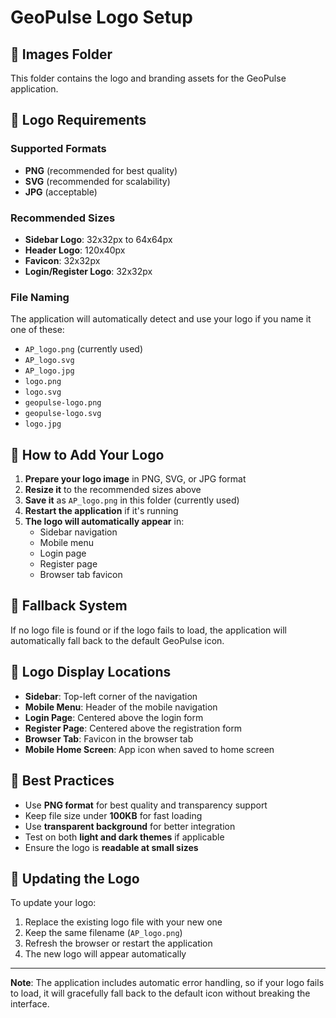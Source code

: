 # GeoPulse Logo Setup

## 📁 Images Folder

This folder contains the logo and branding assets for the GeoPulse application.

## 🎨 Logo Requirements

### Supported Formats
- **PNG** (recommended for best quality)
- **SVG** (recommended for scalability)
- **JPG** (acceptable)

### Recommended Sizes
- **Sidebar Logo**: 32x32px to 64x64px
- **Header Logo**: 120x40px
- **Favicon**: 32x32px
- **Login/Register Logo**: 32x32px

### File Naming
The application will automatically detect and use your logo if you name it one of these:
- `AP_logo.png` (currently used)
- `AP_logo.svg`
- `AP_logo.jpg`
- `logo.png`
- `logo.svg`
- `geopulse-logo.png`
- `geopulse-logo.svg`
- `logo.jpg`

## 🚀 How to Add Your Logo

1. **Prepare your logo image** in PNG, SVG, or JPG format
2. **Resize it** to the recommended sizes above
3. **Save it** as `AP_logo.png` in this folder (currently used)
4. **Restart the application** if it's running
5. **The logo will automatically appear** in:
   - Sidebar navigation
   - Mobile menu
   - Login page
   - Register page
   - Browser tab favicon

## 🔧 Fallback System

If no logo file is found or if the logo fails to load, the application will automatically fall back to the default GeoPulse icon.

## 📱 Logo Display Locations

- **Sidebar**: Top-left corner of the navigation
- **Mobile Menu**: Header of the mobile navigation
- **Login Page**: Centered above the login form
- **Register Page**: Centered above the registration form
- **Browser Tab**: Favicon in the browser tab
- **Mobile Home Screen**: App icon when saved to home screen

## 🎯 Best Practices

- Use **PNG format** for best quality and transparency support
- Keep file size under **100KB** for fast loading
- Use **transparent background** for better integration
- Test on both **light and dark themes** if applicable
- Ensure the logo is **readable at small sizes**

## 🔄 Updating the Logo

To update your logo:
1. Replace the existing logo file with your new one
2. Keep the same filename (`AP_logo.png`)
3. Refresh the browser or restart the application
4. The new logo will appear automatically

---

**Note**: The application includes automatic error handling, so if your logo fails to load, it will gracefully fall back to the default icon without breaking the interface.
